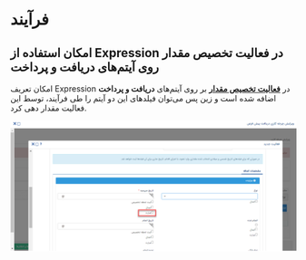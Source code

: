 # فرآیند

## امکان استفاده از Expression در فعالیت تخصیص مقدار روی آیتم‌های دریافت و پرداخت
امکان تعریف Expression در [**فعالیت تخصیص مقدار**](https://github.com/1stco/PayamGostarDocs/blob/master/Help/Settings/Personalization-crm/Overview/Process-design/Create-a-work-cycle/Activity/Allocate-the-amount/2.6.1/set-value-activiy-2.6.1.md) بر روی آیتم‌های **دریافت و پرداخت** اضافه شده است و زین پس می‌توان  فیلدهای این دو آیتم را طی فرآیند، توسط این فعالیت مقدار دهی کرد.

![فعالیت تخصیص مقدار پیشرفته روی دریافت و پرداخت](./Image/Advanced-assignment-activity.png)
